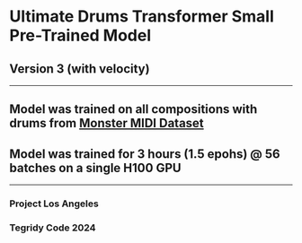 # Ultimate Drums Transformer Small Pre-Trained Model 
## Version 3 (with velocity)

***

## Model was trained on all compositions with drums from [Monster MIDI Dataset](https://github.com/asigalov61/Monster-MIDI-Dataset)
## Model was trained for 3 hours (1.5 epohs) @ 56 batches on a single H100 GPU

***

### Project Los Angeles
### Tegridy Code 2024
